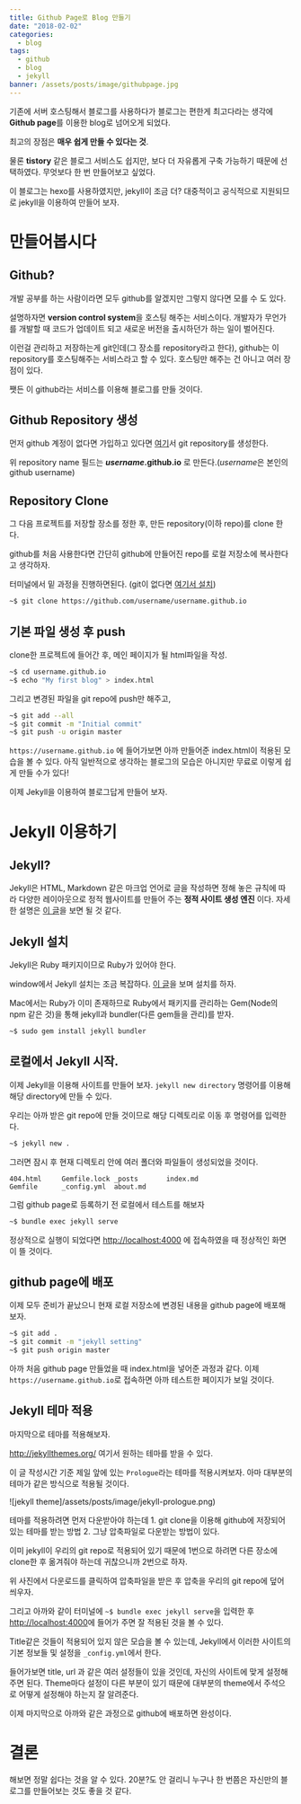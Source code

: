 ```yaml
---
title: Github Page로 Blog 만들기
date: "2018-02-02"
categories:
  - blog
tags:
  - github
  - blog
  - jekyll
banner: /assets/posts/image/githubpage.jpg
---
```


기존에 서버 호스팅해서 블로그를 사용하다가 블로그는 편한게 최고다라는 생각에 **Github page**를 이용한 blog로 넘어오게 되었다.

최고의 장점은 **매우 쉽게 만들 수 있다는 것**.

물론 **tistory** 같은 블로그 서비스도 쉽지만, 보다 더 자유롭게 구축 가능하기 때문에 선택하였다. 무엇보다 한 번 만들어보고 싶었다.

이 블로그는 hexo를 사용하였지만, jekyll이 조금 더? 대중적이고 공식적으로 지원되므로 jekyll을 이용하여 만들어 보자.

<!--more-->

# 만들어봅시다

## Github?

개발 공부를 하는 사람이라면 모두 github를 알겠지만 그렇지 않다면 모를 수 도 있다.

설명하자면 **version control system**을 호스팅 해주는 서비스이다. 개발자가 무언가를 개발할 때 코드가 업데이트 되고 새로운 버전을 출시하던가 하는 일이 벌어진다.

이런걸 관리하고 저장하는게 git인데(그 장소를 repository라고 한다), github는 이 repository를 호스팅해주는 서비스라고 할 수 있다. 호스팅만 해주는 건 아니고 여러 장점이 있다.

쨋든 이 github라는 서비스를 이용해 블로그를 만들 것이다.

## Github Repository 생성

먼저 github 계정이 없다면 가입하고 있다면 [여기](https://github.com/new)서 git repository를 생성한다.

위 repository name 필드는 **_username_.github.io** 로 만든다.(*username*은 본인의 github username)

## Repository Clone

그 다음 프로젝트를 저장할 장소를 정한 후, 만든 repository(이하 repo)를 clone 한다.

github를 처음 사용한다면 간단히 github에 만들어진 repo를 로컬 저장소에 복사한다고 생각하자.

터미널에서 밑 과정을 진행하면된다. (git이 없다면 [여기서 설치](https://git-scm.com/book/ko/v2/%EC%8B%9C%EC%9E%91%ED%95%98%EA%B8%B0-Git-%EC%84%A4%EC%B9%98))

```bash
~$ git clone https://github.com/username/username.github.io
```

## 기본 파일 생성 후 push

clone한 프로젝트에 들어간 후, 메인 페이지가 될 html파일을 작성.

```bash
~$ cd username.github.io
~$ echo "My first blog" > index.html
```

그리고 변경된 파일을 git repo에 push만 해주고,

```bash
~$ git add --all
~$ git commit -m "Initial commit"
~$ git push -u origin master
```

`https://username.github.io` 에 들어가보면 아까 만들어준 index.html이 적용된 모습을 볼 수 있다. 아직 일반적으로 생각하는 블로그의 모습은 아니지만 무료로 이렇게 쉽게 만들 수가 있다!

이제 Jekyll을 이용하여 블로그답게 만들어 보자.

# Jekyll 이용하기

## Jekyll?

Jekyll은 HTML, Markdown 같은 마크업 언어로 글을 작성하면 정해 놓은 규칙에 따라 다양한 레이아웃으로 정적 웹사이트를 만들어 주는 **정적 사이트 생성 엔진** 이다. 자세한 설명은 [이 글](http://t-robotics.blogspot.kr/2016/04/jekyll.html)을 보면 될 것 같다.

## Jekyll 설치

Jekyll은 Ruby 패키지이므로 Ruby가 있어야 한다.

window에서 Jekyll 설치는 조금 복잡하다. [이 글](https://blog.psangwoo.com/coding/2017/04/02/install-jekyll-on-windows.html)을 보며 설치를 하자.

Mac에서는 Ruby가 이미 존재하므로 Ruby에서 패키지를 관리하는 Gem(Node의 npm 같은 것)을 통해 jekyll과 bundler(다른 gem들을 관리)를 받자.

```bash
~$ sudo gem install jekyll bundler
```

## 로컬에서 Jekyll 시작.

이제 Jekyll을 이용해 사이트를 만들어 보자. `jekyll new directory` 명령어를 이용해 해당 directory에 만들 수 있다.

우리는 아까 받은 git repo에 만들 것이므로 해당 디렉토리로 이동 후 명령어를 입력한다.

```bash
~$ jekyll new .
```

그러면 잠시 후 현재 디렉토리 안에 여러 폴더와 파일들이 생성되었을 것이다.

```
404.html     Gemfile.lock _posts       index.md
Gemfile      _config.yml  about.md
```

그럼 github page로 등록하기 전 로컬에서 테스트를 해보자

```bash
~$ bundle exec jekyll serve
```

정상적으로 실행이 되었다면 <http://localhost:4000> 에 접속하였을 때 정상적인 화면이 뜰 것이다.

## github page에 배포

이제 모두 준비가 끝났으니 현재 로컬 저장소에 변경된 내용을 github page에 배포해보자.

```bash
~$ git add .
~$ git commit -m "jekyll setting"
~$ git push origin master
```

아까 처음 github page 만들었을 때 index.html을 넣어준 과정과 같다.
이제 `https://username.github.io`로 접속하면 아까 테스트한 페이지가 보일 것이다.

## Jekyll 테마 적용

마지막으로 테마를 적용해보자.

<http://jekyllthemes.org/> 여기서 원하는 테마를 받을 수 있다.

이 글 작성시간 기준 제일 앞에 있는 `Prologue`라는 테마를 적용시켜보자. 아마 대부분의 테마가 같은 방식으로 적용될 것이다.

![jekyll theme]/assets/posts/image/jekyll-prologue.png)

테마를 적용하려면 먼저 다운받아야 하는데 1. git clone을 이용해 github에 저장되어 있는 테마를 받는 방법 2. 그냥 압축파일로 다운받는 방법이 있다.

이미 jekyll이 우리의 git repo로 적용되어 있기 때문에 1번으로 하려면 다른 장소에 clone한 후 옮겨줘야 하는데 귀찮으니까 2번으로 하자.

위 사진에서 다운로드를 클릭하여 압축파일을 받은 후 압축을 우리의 git repo에 덮어 씌우자.

그리고 아까와 같이 터미널에 `~$ bundle exec jekyll serve`을 입력한 후 <http://localhost:4000>에 들어가 주면 잘 적용된 것을 볼 수 있다.

Title같은 것들이 적용되어 있지 않은 모습을 볼 수 있는데, Jekyll에서 이러한 사이트의 기본 정보들 및 설정을 `_config.yml`에서 한다.

들어가보면 title, url 과 같은 여러 설정들이 있을 것인데, 자신의 사이트에 맞게 설정해주면 된다. Theme마다 설정이 다른 부분이 있기 때문에 대부분의 theme에서 주석으로 어떻게 설정해야 하는지 잘 알려준다.

이제 마지막으로 아까와 같은 과정으로 github에 배포하면 완성이다.

# 결론

해보면 정말 쉽다는 것을 알 수 있다. 20분?도 안 걸리니 누구나 한 번쯤은 자신만의 블로그를 만들어보는 것도 좋을 것 같다.
